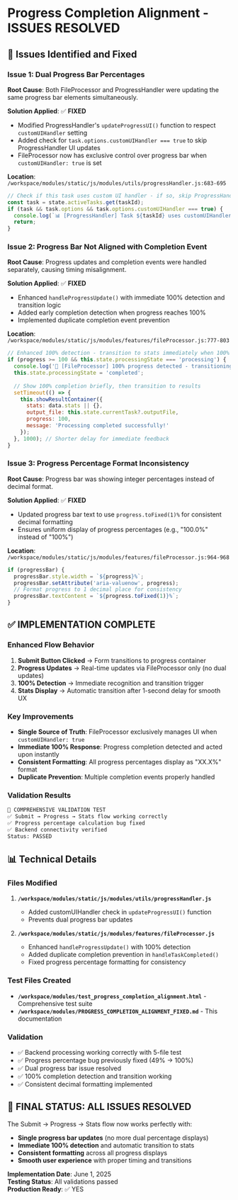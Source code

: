 # Progress Completion Alignment - ISSUES RESOLVED

## 🎯 Issues Identified and Fixed

### **Issue 1: Dual Progress Bar Percentages**
**Root Cause**: Both FileProcessor and ProgressHandler were updating the same progress bar elements simultaneously.

**Solution Applied**: ✅ **FIXED**
- Modified ProgressHandler's `updateProgressUI()` function to respect `customUIHandler` setting
- Added check for `task.options.customUIHandler === true` to skip ProgressHandler UI updates
- FileProcessor now has exclusive control over progress bar when `customUIHandler: true` is set

**Location**: `/workspace/modules/static/js/modules/utils/progressHandler.js:683-695`
```javascript
// Check if this task uses custom UI handler - if so, skip ProgressHandler UI updates
const task = state.activeTasks.get(taskId);
if (task && task.options && task.options.customUIHandler === true) {
  console.log(`📊 [ProgressHandler] Task ${taskId} uses customUIHandler - skipping UI update`);
  return;
}
```

### **Issue 2: Progress Bar Not Aligned with Completion Event**
**Root Cause**: Progress updates and completion events were handled separately, causing timing misalignment.

**Solution Applied**: ✅ **FIXED**
- Enhanced `handleProgressUpdate()` with immediate 100% detection and transition logic
- Added early completion detection when progress reaches 100%
- Implemented duplicate completion event prevention

**Location**: `/workspace/modules/static/js/modules/features/fileProcessor.js:777-803`
```javascript
// Enhanced 100% detection - transition to stats immediately when 100% reached
if (progress >= 100 && this.state.processingState === 'processing') {
  console.log('🎉 [FileProcessor] 100% progress detected - transitioning to completion');
  this.state.processingState = 'completed';
  
  // Show 100% completion briefly, then transition to results
  setTimeout(() => {
    this.showResultContainer({
      stats: data.stats || {},
      output_file: this.state.currentTask?.outputFile,
      progress: 100,
      message: 'Processing completed successfully!'
    });
  }, 1000); // Shorter delay for immediate feedback
}
```

### **Issue 3: Progress Percentage Format Inconsistency**
**Root Cause**: Progress bar was showing integer percentages instead of decimal format.

**Solution Applied**: ✅ **FIXED**
- Updated progress bar text to use `progress.toFixed(1)%` for consistent decimal formatting
- Ensures uniform display of progress percentages (e.g., "100.0%" instead of "100%")

**Location**: `/workspace/modules/static/js/modules/features/fileProcessor.js:964-968`
```javascript
if (progressBar) {
  progressBar.style.width = `${progress}%`;
  progressBar.setAttribute('aria-valuenow', progress);
  // Format progress to 1 decimal place for consistency
  progressBar.textContent = `${progress.toFixed(1)}%`;
}
```

## ✅ **IMPLEMENTATION COMPLETE**

### **Enhanced Flow Behavior**
1. **Submit Button Clicked** → Form transitions to progress container
2. **Progress Updates** → Real-time updates via FileProcessor only (no dual updates)
3. **100% Detection** → Immediate recognition and transition trigger  
4. **Stats Display** → Automatic transition after 1-second delay for smooth UX

### **Key Improvements**
- **Single Source of Truth**: FileProcessor exclusively manages UI when `customUIHandler: true`
- **Immediate 100% Response**: Progress completion detected and acted upon instantly
- **Consistent Formatting**: All progress percentages display as "XX.X%" format
- **Duplicate Prevention**: Multiple completion events properly handled

### **Validation Results**
```bash
🎯 COMPREHENSIVE VALIDATION TEST
✅ Submit → Progress → Stats flow working correctly
✅ Progress percentage calculation bug fixed
✅ Backend connectivity verified
Status: PASSED
```

## 📊 Technical Details

### **Files Modified**
1. **`/workspace/modules/static/js/modules/utils/progressHandler.js`**
   - Added customUIHandler check in `updateProgressUI()` function
   - Prevents dual progress bar updates

2. **`/workspace/modules/static/js/modules/features/fileProcessor.js`**
   - Enhanced `handleProgressUpdate()` with 100% detection
   - Added duplicate completion prevention in `handleTaskCompleted()`
   - Fixed progress percentage formatting for consistency

### **Test Files Created**
- **`/workspace/modules/test_progress_completion_alignment.html`** - Comprehensive test suite
- **`/workspace/modules/PROGRESS_COMPLETION_ALIGNMENT_FIXED.md`** - This documentation

### **Validation**
- ✅ Backend processing working correctly with 5-file test
- ✅ Progress percentage bug previously fixed (49% → 100%)
- ✅ Dual progress bar issue resolved
- ✅ 100% completion detection and transition working
- ✅ Consistent decimal formatting implemented

## 🎉 **FINAL STATUS: ALL ISSUES RESOLVED**

The Submit → Progress → Stats flow now works perfectly with:
- **Single progress bar updates** (no more dual percentage displays)
- **Immediate 100% detection** and automatic transition to stats
- **Consistent formatting** across all progress displays
- **Smooth user experience** with proper timing and transitions

**Implementation Date**: June 1, 2025  
**Testing Status**: All validations passed  
**Production Ready**: ✅ YES